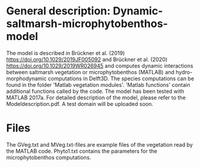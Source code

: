 # General description: Dynamic-saltmarsh-microphytobenthos-model
The model is described in Brückner et al. (2019) https://doi.org/10.1029/2019JF005092 and Brückner et al. (2020) https://doi.org/10.1029/2019WR026945 and computes dynamic interactions between saltmarsh vegetation or microphytobenthos (MATLAB) and hydro-morphodynamic computations in Delft3D. The species computations can be found in the folder 'Matlab vegetation modules'. 'Matlab functions' contain additional functions called by the code. The model has been tested with MATLAB 2017a. For detailed description of the model, please refer to the Modeldescription.pdf. A test domain will be uploaded soon.

# Files
The GVeg.txt and MVeg.txt-files are example files of the vegetation read by the MATLAB code. Phyto1.txt contains the parameters for the microphytobenthos computations.
